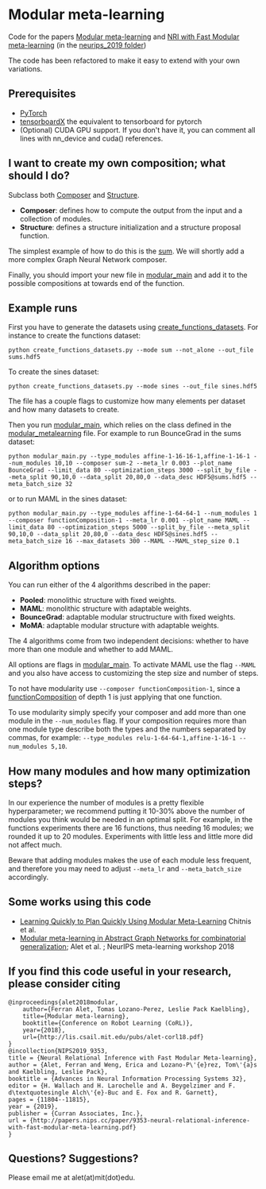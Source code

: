 # Modular meta-learning

Code for the papers [Modular meta-learning](https://arxiv.org/abs/1806.10166) and [NRI with Fast Modular meta-learning](https://papers.nips.cc/paper/9353-neural-relational-inference-with-fast-modular-meta-learning) (in the [neurips_2019 folder](https://github.com/FerranAlet/modular-metalearning/tree/master/neurips2019))

The code has been refactored to make it easy to extend with your own variations.

## Prerequisites
* [PyTorch](https://pytorch.org/get-started/locally/)
* [tensorboardX](https://github.com/lanpa/tensorboardX) the equivalent to tensorboard for pytorch
* (Optional) CUDA GPU support. If you don't have it, you can comment all lines with nn_device and cuda() references.

## I want to create my own composition; what should I do?
Subclass both [Composer](https://github.com/FerranAlet/modular-metalearning/blob/master/composition.py) and [Structure](https://github.com/FerranAlet/modular-metalearning/blob/master/structure.py).
* **Composer**: defines how to compute the output from the input and a collection of modules.
* **Structure**: defines a structure initialization and a structure proposal function.

The simplest example of how to do this is the [sum](https://github.com/FerranAlet/modular-metalearning/blob/master/sum_composer.py). We will shortly add a more complex Graph Neural Network composer.

Finally, you should import your new file in [modular_main](https://github.com/FerranAlet/modular-metalearning/blob/master/modular_main.py) and add it to the possible compositions at towards end of the function.


## Example runs
First you have to generate the datasets using  [create_functions_datasets](https://github.com/FerranAlet/modular-metalearning/blob/master/create_functions_datasets.py). For instance to create the functions dataset:
```
python create_functions_datasets.py --mode sum --not_alone --out_file sums.hdf5
```
To create the sines dataset:
```
python create_functions_datasets.py --mode sines --out_file sines.hdf5
```
The file has a couple flags to customize how many elements per dataset and how many datasets to create.

Then you run [modular_main](https://github.com/FerranAlet/modular-metalearning/blob/master/modular_main.py), which relies on the class defined in the [modular_metalearning](https://github.com/FerranAlet/modular-metalearning/blob/master/modular_metalearning.py) file.
For example to run BounceGrad in the sums dataset:
```
python modular_main.py --type_modules affine-1-16-16-1,affine-1-16-1 --num_modules 10,10 --composer sum-2 --meta_lr 0.003 --plot_name BounceGrad --limit_data 80 --optimization_steps 3000 --split_by_file --meta_split 90,10,0 --data_split 20,80,0 --data_desc HDF5@sums.hdf5 --meta_batch_size 32
```
or to run MAML in the sines dataset:
```
python modular_main.py --type_modules affine-1-64-64-1 --num_modules 1 --composer functionComposition-1 --meta_lr 0.001 --plot_name MAML --limit_data 80 --optimization_steps 5000 --split_by_file --meta_split 90,10,0 --data_split 20,80,0 --data_desc HDF5@sines.hdf5 --meta_batch_size 16 --max_datasets 300 --MAML --MAML_step_size 0.1
```
## Algorithm options
You can run either of the 4 algorithms described in the paper:
* **Pooled**: monolithic structure with fixed weights.
* **MAML**: monolithic structure with adaptable weights.
* **BounceGrad**: adaptable modular structructure with fixed weights.
* **MoMA**: adaptable modular structure with adaptable weights.

The 4 algorithms come from two independent decisions: whether to have more than one module and whether to add MAML.

All options are flags in [modular_main](https://github.com/FerranAlet/modular-metalearning/blob/master/modular_main.py). To activate MAML use the flag ```--MAML``` and you also have access to customizing the step size and number of steps.

To not have modularity use ```--composer functionComposition-1```, since a [functionComposition](https://github.com/FerranAlet/modular-metalearning/blob/master/functioncomposition_composer.py) of depth 1 is just applying that one function.

To use modularity simply specify your composer and add more than one module in the ``--num_modules`` flag. If your composition requires more than one module type describe both the types and the numbers separated by commas, for example:
```--type_modules relu-1-64-64-1,affine-1-16-1 --num_modules 5,10```.

## How many modules and how many optimization steps?
In our experience the number of modules is a pretty flexible hyperparameter; we recommend putting it 10-30% above the number of modules you think would be needed in an optimal split. For example, in the functions experiments there are 16 functions, thus needing 16 modules; we rounded it up to 20 modules. Experiments with little less and little more did not affect much.

Beware that adding modules makes the use of each module less frequent, and therefore you may need to adjust ``--meta_lr`` and ``--meta_batch_size`` accordingly.

## Some works using this code
* [Learning Quickly to Plan Quickly Using Modular Meta-Learning](https://arxiv.org/abs/1809.07878) Chitnis et al.
* [Modular meta-learning in Abstract Graph Networks for combinatorial generalization](https://arxiv.org/pdf/1812.07768.pdf); Alet et al. ; NeurIPS meta-learning workshop 2018

## If you find this code useful in your research, please consider citing
```
@inproceedings{alet2018modular,
    author={Ferran Alet, Tomas Lozano-Perez, Leslie Pack Kaelbling},
    title={Modular meta-learning},
    booktitle={Conference on Robot Learning (CoRL)},
    year={2018},
    url={http://lis.csail.mit.edu/pubs/alet-corl18.pdf}
}
@incollection{NIPS2019_9353,
title = {Neural Relational Inference with Fast Modular Meta-learning},
author = {Alet, Ferran and Weng, Erica and Lozano-P\'{e}rez, Tom\'{a}s and Kaelbling, Leslie Pack},
booktitle = {Advances in Neural Information Processing Systems 32},
editor = {H. Wallach and H. Larochelle and A. Beygelzimer and F. d\textquotesingle Alch\'{e}-Buc and E. Fox and R. Garnett},
pages = {11804--11815},
year = {2019},
publisher = {Curran Associates, Inc.},
url = {http://papers.nips.cc/paper/9353-neural-relational-inference-with-fast-modular-meta-learning.pdf}
}
```


## Questions? Suggestions?
Please email me at alet(at)mit(dot)edu.
